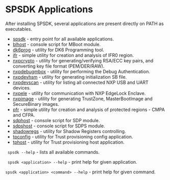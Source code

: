 # SPSDK Applications

After installing SPSDK, several applications are present directly on PATH as executables.

- [spsdk](spsdk_apps.py) - entry point for all available applications.
- [blhost](blhost.py) - console script for MBoot module.
- [dk6prog](dk6prog.py) - utility for DK6 Programming tool.
- [ifr](ifr.py) - simple utility for creation and analysis of IFR0 region.
- [nxpcrypto](nxpcrypto.py) - utility for generating/verifying RSA/ECC key pairs, and converting key file format (PEM/DER/RAW).
- [nxpdebugmbox](nxpdebugmbox.py) - utility for performing the Debug Authentication.
- [nxpdevhsm](nxpdevhsm.py) - utility for generating initialization SB file.
- [nxpdevscan](nxpdevscan.py) - utility for listing all connected NXP USB and UART devices.
- [nxpele](nxpele.py) -  utility for communication with NXP EdgeLock Enclave.
- [nxpimage](nxpimage.py) - utility for generating TrustZone, MasterBootImage and SecureBinary images.
- [pfr](pfr.py) - simple utility for creation and analysis of protected regions - CMPA and CFPA.
- [sdphost](sdphost.py) - console script for SDP module.
- [sdpshost](sdpshost.py) - console script for SDPS module.
- [shadowregs](shadowregs.py) -  utility for Shadow Registers controlling.
- [tpconfig](tpconfig.py) -  utility for Trust provisioning config application.
- [tphost](tphost.py) -  utility for Trust provisioning host application.


`` spsdk --help`` - lists all available commands.

`` spsdk <application> --help`` - print help for given application.

`` spsdk <application> <command> --help `` - print help for given command.
